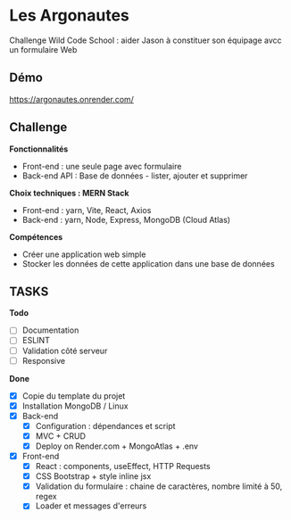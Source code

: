 # Les Argonautes
Challenge Wild Code School : aider Jason à constituer son équipage avcc un formulaire Web

## Démo
https://argonautes.onrender.com/

## Challenge
**Fonctionnalités**
- Front-end : une seule page avec formulaire
- Back-end API : Base de données - lister, ajouter et supprimer

**Choix techniques : MERN Stack**
- Front-end : yarn, Vite, React, Axios
- Back-end : yarn, Node, Express, MongoDB (Cloud Atlas)

**Compétences**
- Créer une application web simple
- Stocker les données de cette application dans une base de données

## TASKS

**Todo**
- [ ] Documentation
- [ ] ESLINT
- [ ] Validation côté serveur
- [ ] Responsive

**Done**
- [x] Copie du template du projet
- [x] Installation MongoDB / Linux
- [x] Back-end
    - [x] Configuration : dépendances et script
    - [x] MVC + CRUD
    - [x] Deploy on Render.com + MongoAtlas + .env
- [x] Front-end
    - [x] React : components, useEffect, HTTP Requests
    - [x] CSS Bootstrap + style inline jsx
    - [x] Validation du formulaire : chaine de caractères, nombre limité à 50, regex
    - [x] Loader et messages d'erreurs